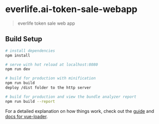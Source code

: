 # everlife.ai-token-sale-webapp

> everlife token sale web app

## Build Setup

``` bash
# install dependencies
npm install

# serve with hot reload at localhost:8080
npm run dev

# build for production with minification
npm run build
deploy /dist folder to the http server

# build for production and view the bundle analyzer report
npm run build --report
```

For a detailed explanation on how things work, check out the [guide](http://vuejs-templates.github.io/webpack/) and [docs for vue-loader](http://vuejs.github.io/vue-loader).
